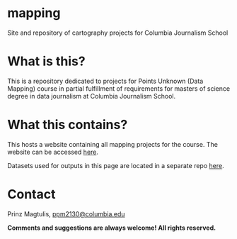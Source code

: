 # mapping
Site and repository of cartography projects for Columbia Journalism School

# What is this?

This is a repository dedicated to projects for Points Unknown (Data Mapping) course in partial fulfillment of requirements for masters of science
degree in data journalism at Columbia Journalism School.

# What this contains?

This hosts a website containing all mapping projects for the course. The website can be accessed [here](https://pmagtulis.github.io/mapping/).

Datasets used for outputs in this page are located in a separate repo [here](https://github.com/pmagtulis/data-mapping.git). 

# Contact

Prinz Magtulis, [ppm2130@columbia.edu](mailto:ppm2130@columbia.edu)

**Comments and suggestions are always welcome! All rights reserved.**
